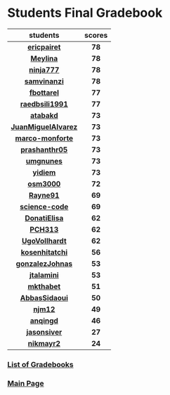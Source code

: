 # Students Final Gradebook

| students | scores |
| :---: | :---: |
| [**ericpairet**](https://github.com/ericpairet) | **78** |
| [**Meylina**](https://github.com/Meylina) | **78** |
| [**ninja777**](https://github.com/ninja777) | **78** |
| [**samvinanzi**](https://github.com/samvinanzi) | **78** |
| [**fbottarel**](https://github.com/fbottarel) | **77** |
| [**raedbsili1991**](https://github.com/raedbsili1991) | **77** |
| [**atabakd**](https://github.com/atabakd) | **73** |
| [**JuanMiguelAlvarez**](https://github.com/JuanMiguelAlvarez) | **73** |
| [**marco-monforte**](https://github.com/marco-monforte) | **73** |
| [**prashanthr05**](https://github.com/prashanthr05) | **73** |
| [**umgnunes**](https://github.com/umgnunes) | **73** |
| [**yidiem**](https://github.com/yidiem) | **73** |
| [**osm3000**](https://github.com/osm3000) | **72** |
| [**Rayne91**](https://github.com/Rayne91) | **69** |
| [**science-code**](https://github.com/science-code) | **69** |
| [**DonatiElisa**](https://github.com/DonatiElisa) | **62** |
| [**PCH313**](https://github.com/PCH313) | **62** |
| [**UgoVollhardt**](https://github.com/UgoVollhardt) | **62** |
| [**kosenhitatchi**](https://github.com/kosenhitatchi) | **56** |
| [**gonzalezJohnas**](https://github.com/gonzalezJohnas) | **53** |
| [**jtalamini**](https://github.com/jtalamini) | **53** |
| [**mkthabet**](https://github.com/mkthabet) | **51** |
| [**AbbasSidaoui**](https://github.com/AbbasSidaoui) | **50** |
| [**njm12**](https://github.com/njm12) | **49** |
| [**anqingd**](https://github.com/anqingd) | **46** |
| [**jasonsiver**](https://github.com/jasonsiver) | **27** |
| [**nikmayr2**](https://github.com/nikmayr2) | **24** |

### [List of Gradebooks](./gradebook.md)

### [Main Page](./README.md)
